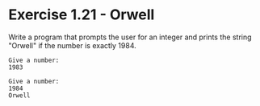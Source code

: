 # Exercise 1.21 - Orwell

Write a program that prompts the user for an integer and prints the string "Orwell" if the number is exactly 1984.

```plaintext
Give a number:
1983
```

```plaintext
Give a number:
1984
Orwell
```

